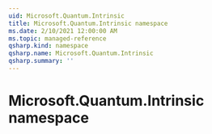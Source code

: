```yaml
---
uid: Microsoft.Quantum.Intrinsic
title: Microsoft.Quantum.Intrinsic namespace
ms.date: 2/10/2021 12:00:00 AM
ms.topic: managed-reference
qsharp.kind: namespace
qsharp.name: Microsoft.Quantum.Intrinsic
qsharp.summary: ''
---
```


# Microsoft.Quantum.Intrinsic namespace



